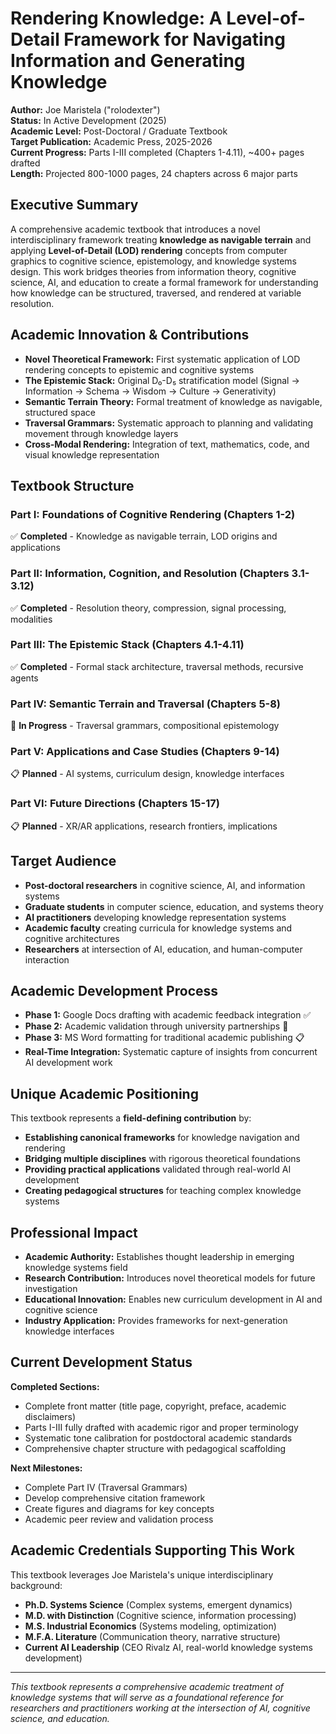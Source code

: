 # Rendering Knowledge: A Level-of-Detail Framework for Navigating Information and Generating Knowledge

**Author:** Joe Maristela ("rolodexter")  
**Status:** In Active Development (2025)  
**Academic Level:** Post-Doctoral / Graduate Textbook  
**Target Publication:** Academic Press, 2025-2026  
**Current Progress:** Parts I-III completed (Chapters 1-4.11), ~400+ pages drafted  
**Length:** Projected 800-1000 pages, 24 chapters across 6 major parts

## Executive Summary

A comprehensive academic textbook that introduces a novel interdisciplinary framework treating **knowledge as navigable terrain** and applying **Level-of-Detail (LOD) rendering** concepts from computer graphics to cognitive science, epistemology, and knowledge systems design. This work bridges theories from information theory, cognitive science, AI, and education to create a formal framework for understanding how knowledge can be structured, traversed, and rendered at variable resolution.

## Academic Innovation & Contributions

- **Novel Theoretical Framework:** First systematic application of LOD rendering concepts to epistemic and cognitive systems
- **The Epistemic Stack:** Original D₀-D₅ stratification model (Signal → Information → Schema → Wisdom → Culture → Generativity)
- **Semantic Terrain Theory:** Formal treatment of knowledge as navigable, structured space
- **Traversal Grammars:** Systematic approach to planning and validating movement through knowledge layers
- **Cross-Modal Rendering:** Integration of text, mathematics, code, and visual knowledge representation

## Textbook Structure

### Part I: Foundations of Cognitive Rendering (Chapters 1-2)
✅ **Completed** - Knowledge as navigable terrain, LOD origins and applications

### Part II: Information, Cognition, and Resolution (Chapters 3.1-3.12)  
✅ **Completed** - Resolution theory, compression, signal processing, modalities

### Part III: The Epistemic Stack (Chapters 4.1-4.11)
✅ **Completed** - Formal stack architecture, traversal methods, recursive agents

### Part IV: Semantic Terrain and Traversal (Chapters 5-8)
🔄 **In Progress** - Traversal grammars, compositional epistemology

### Part V: Applications and Case Studies (Chapters 9-14)
📋 **Planned** - AI systems, curriculum design, knowledge interfaces

### Part VI: Future Directions (Chapters 15-17)
📋 **Planned** - XR/AR applications, research frontiers, implications

## Target Audience

- **Post-doctoral researchers** in cognitive science, AI, and information systems
- **Graduate students** in computer science, education, and systems theory  
- **AI practitioners** developing knowledge representation systems
- **Academic faculty** creating curricula for knowledge systems and cognitive architectures
- **Researchers** at intersection of AI, education, and human-computer interaction

## Academic Development Process

- **Phase 1:** Google Docs drafting with academic feedback integration ✅
- **Phase 2:** Academic validation through university partnerships 🔄
- **Phase 3:** MS Word formatting for traditional academic publishing 📋
- **Real-Time Integration:** Systematic capture of insights from concurrent AI development work

## Unique Academic Positioning

This textbook represents a **field-defining contribution** by:
- **Establishing canonical frameworks** for knowledge navigation and rendering
- **Bridging multiple disciplines** with rigorous theoretical foundations  
- **Providing practical applications** validated through real-world AI development
- **Creating pedagogical structures** for teaching complex knowledge systems

## Professional Impact

- **Academic Authority:** Establishes thought leadership in emerging knowledge systems field
- **Research Contribution:** Introduces novel theoretical models for future investigation
- **Educational Innovation:** Enables new curriculum development in AI and cognitive science
- **Industry Application:** Provides frameworks for next-generation knowledge interfaces

## Current Development Status

**Completed Sections:**
- Complete front matter (title page, copyright, preface, academic disclaimers)
- Parts I-III fully drafted with academic rigor and proper terminology
- Systematic tone calibration for postdoctoral academic standards
- Comprehensive chapter structure with pedagogical scaffolding

**Next Milestones:**
- Complete Part IV (Traversal Grammars)
- Develop comprehensive citation framework
- Create figures and diagrams for key concepts
- Academic peer review and validation process

## Academic Credentials Supporting This Work

This textbook leverages Joe Maristela's unique interdisciplinary background:
- **Ph.D. Systems Science** (Complex systems, emergent dynamics)
- **M.D. with Distinction** (Cognitive science, information processing)
- **M.S. Industrial Economics** (Systems modeling, optimization)
- **M.F.A. Literature** (Communication theory, narrative structure)
- **Current AI Leadership** (CEO Rivalz AI, real-world knowledge systems development)

---

*This textbook represents a comprehensive academic treatment of knowledge systems that will serve as a foundational reference for researchers and practitioners working at the intersection of AI, cognitive science, and education.*
